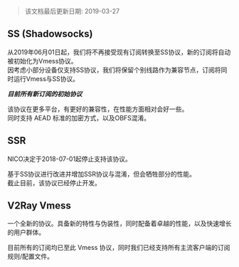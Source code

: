 > 该文档最后更新日期: 2019-03-27

## SS (Shadowsocks)

<p class="info">从2019年06月01日起，我们将不再接受现有订阅转换至SS协议，新的订阅将自动被初始化为Vmess协议。<br/>
因考虑小部分设备仅支持SS协议，我们将保留个别线路作为兼容节点，订阅将同时运行Vmess与SS协议。</p>

***目前所有新订阅的初始协议***

该协议在更多平台，有更好的兼容性，在性能方面相对会好一些。<br/>
同时支持 AEAD 标准的加密方式，以及OBFS混淆。

## SSR

<p class="tip">NICO决定于2018-07-01起停止支持该协议。</p>

基于SS协议进行改进并增加SSR协议与混淆，但会牺牲部分的性能。<br/>
截止目前，该协议已经停止开发。

## V2Ray Vmess

一个全新的协议。具备新的特性与伪装性，同时配备着卓越的性能，以及快速增长的用户群体。

目前所有的订阅均已至此 Vmess 协议，同时我们已经支持所有主流客户端的订阅规则/配置文件。
